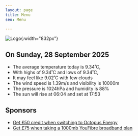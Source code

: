 ```yaml
---
layout: page
title: Menu
seo: Menu

---
```


![Logo](/images/logo.jpg){:width="832px"}

<!-- weather_marker starts -->
## On Sunday, 28 September 2025

- The average temperature today is 9.34˚C,
- With highs of 9.34˚C and lows of 9.34˚C,
- It may feel like 9.02˚C with few clouds
- The wind speed is 1.39m/s and visibility is 10000m
- The pressure is 1024hPa and humidity is 88%
- The sun will rise at 06:04 and set at 17:53

<!-- weather_marker ends -->

## Sponsors

- [Get £50 credit when switching to Octopus Energy](https://bit.ly/3oD1nnS)
- [Get £75 when taking a 1000mb YouFibre broadband plan](https://aklam.io/91zWhU?)
